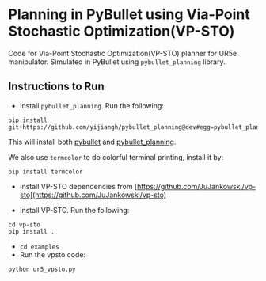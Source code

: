 # Planning in PyBullet using Via-Point Stochastic Optimization(VP-STO)

Code for Via-Point Stochastic Optimization(VP-STO) planner for UR5e manipulator. Simulated in PyBullet using `pybullet_planning` library.

## Instructions to Run

* install `pybullet_planning`. Run the following:

```
pip install git+https://github.com/yijiangh/pybullet_planning@dev#egg=pybullet_planning
```

This will install both [pybullet](https://github.com/bulletphysics/bullet3) and [pybullet_planning](https://github.com/yijiangh/pybullet_planning).

We also use `termcolor` to do colorful terminal printing, install it by:
```
pip install termcolor
```

* install VP-STO dependencies from [https://github.com/JuJankowski/vp-sto](https://github.com/JuJankowski/vp-sto)

* install VP-STO. Run the following:

```
cd vp-sto
pip install .
```

* `cd examples`
* Run the vpsto code:

```
python ur5_vpsto.py
```